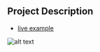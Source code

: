 ## Project Description

* [live example](https://partybrasil.github.io/website-templates/html5-portfolio/)

![alt text](https://github.com/learning-zone/Website-Templates/blob/master/assets/HTML5-Website-Template-Portfolio.png "HTML5-Website-Template-Portfolio")

